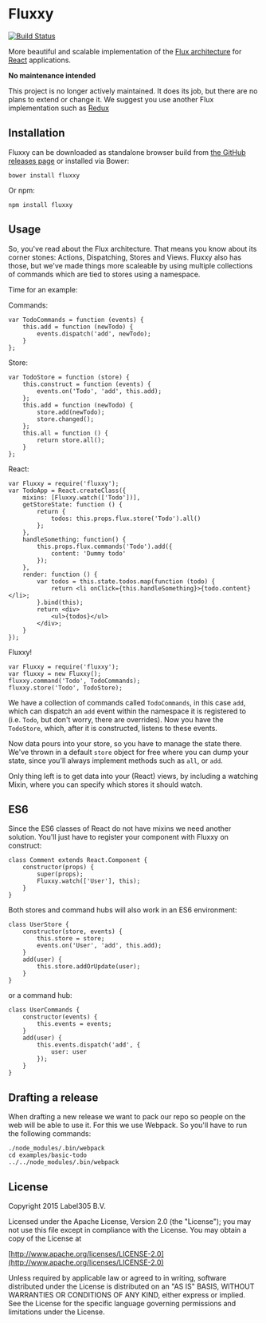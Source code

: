 Fluxxy
====
[![Build Status](https://travis-ci.org/Label305/Fluxxy.svg?branch=master)](https://travis-ci.org/Label305/Fluxxy)

More beautiful and scalable implementation of the 
[Flux architecture](http://facebook.github.io/flux/docs/overview.html) for 
[React](http://facebook.github.io/react/) applications.

__No maintenance intended__

This project is no longer actively maintained. It does its job, but there are no plans to extend or change it. We suggest you use another Flux implementation such as [Redux](https://github.com/reactjs/redux)

Installation
----

Fluxxy can be downloaded as standalone browser build from
[the GitHub releases page](https://github.com/Label305/Fluxxy/releases) or installed via
Bower:

    bower install fluxxy
    
Or npm:

    npm install fluxxy 
    
Usage
----

So, you've read about the Flux architecture. That means you know about its corner 
stones: Actions, Dispatching, Stores and Views. Fluxxy also has those, but we've made things more scaleable by using multiple collections of commands which are tied to stores using a namespace.

Time for an example:

Commands:
```
var TodoCommands = function (events) {
    this.add = function (newTodo) {
        events.dispatch('add', newTodo);
    }
};
```

Store:
```
var TodoStore = function (store) {
    this.construct = function (events) {
        events.on('Todo', 'add', this.add);
    };
    this.add = function (newTodo) {
        store.add(newTodo);
        store.changed();
    };
    this.all = function () {
        return store.all();
    }
};
```

React:
```
var Fluxxy = require('fluxxy');
var TodoApp = React.createClass({
    mixins: [Fluxxy.watch(['Todo'])],
    getStoreState: function () {
        return {
            todos: this.props.flux.store('Todo').all()
        };
    },
    handleSomething: function() {
        this.props.flux.commands('Todo').add({
            content: 'Dummy todo'
        });
    },
    render: function () {
        var todos = this.state.todos.map(function (todo) {
            return <li onClick={this.handleSomething}>{todo.content}</li>;
        }.bind(this);
        return <div>
            <ul>{todos}</ul>
        </div>;
    }
});
```

Fluxxy!
```
var Fluxxy = require('fluxxy');
var fluxxy = new Fluxxy();
fluxxy.command('Todo', TodoCommands);
fluxxy.store('Todo', TodoStore);
```

We have a collection of commands called `TodoCommands`, in this case `add`, which can dispatch an `add` event within the namespace it
is registered to (i.e. `Todo`, but don't worry, there are overrides). Now you have the `TodoStore`, which, after it is constructed,
listens to these events. 

Now data pours into your store, so you have to manage the state there. We've thrown in a default `store` object for free 
where you can dump your state, since you'll always implement methods such as `all`, or `add`. 

Only thing left is to get data into your (React) views, by including a watching Mixin, where you can specify which
stores it should watch.

ES6
--------

Since the ES6 classes of React do not have mixins we need another solution. You'll just have to register your component
with Fluxxy on construct:

```
class Comment extends React.Component {
    constructor(props) {
        super(props);
        Fluxxy.watch(['User'], this);
    }
}
``` 

Both stores and command hubs will also work in an ES6 environment:

```
class UserStore {
    constructor(store, events) {
        this.store = store;
        events.on('User', 'add', this.add);
    }
    add(user) {
        this.store.addOrUpdate(user);
    }  
} 
```

or a command hub:

```
class UserCommands {
    constructor(events) {
        this.events = events; 
    }
    add(user) {
        this.events.dispatch('add', {
            user: user
        });
    }
}
```

Drafting a release
---------

When drafting a new release we want to pack our repo so people on the web will be able to use it. For this we use Webpack.
So you'll have to run the following commands:

```
./node_modules/.bin/webpack
cd examples/basic-todo
../../node_modules/.bin/webpack
```

License
---------
Copyright 2015 Label305 B.V.

Licensed under the Apache License, Version 2.0 (the "License");
you may not use this file except in compliance with the License.
You may obtain a copy of the License at

[http://www.apache.org/licenses/LICENSE-2.0](http://www.apache.org/licenses/LICENSE-2.0)

Unless required by applicable law or agreed to in writing, software
distributed under the License is distributed on an "AS IS" BASIS,
WITHOUT WARRANTIES OR CONDITIONS OF ANY KIND, either express or implied.
See the License for the specific language governing permissions and
limitations under the License.
